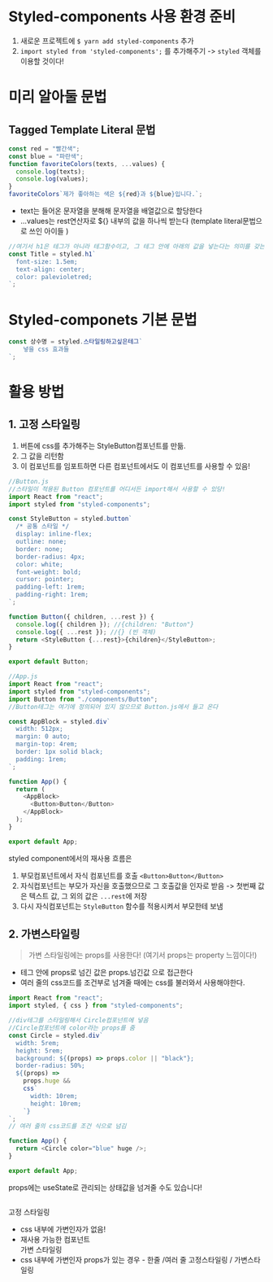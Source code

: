 # Styled-components 사용 환경 준비

1. 새로운 프로젝트에 `$ yarn add styled-components` 추가
2. `import styled from 'styled-components';` 를 추가해주기 -> `styled` 객체를 이용할 것이다!

# 미리 알아둘 문법

## Tagged Template Literal 문법

```javascript
const red = "빨간색";
const blue = "파란색";
function favoriteColors(texts, ...values) {
  console.log(texts);
  console.log(values);
}
favoriteColors`제가 좋아하는 색은 ${red}과 ${blue}입니다.`;
```

- text는 들어온 문자열을 분해해 문자열을 배열값으로 할당한다
- ...values는 rest연산자로 ${} 내부의 값을 하나씩 받는다 (template literal문법으로
  쓰인 아이들 )

```javascript
//여기서 h1은 테그가 아니라 테그함수이고, 그 테그 안에 아래의 값을 넣는다는 의미를 갖는다 -- 템플릿 리터럴을 사용하면서 그 내부 값을 조회하고 싶을 때
const Title = styled.h1`
  font-size: 1.5em;
  text-align: center;
  color: palevioletred;
`;
```

# Styled-componets 기본 문법

```javascript
const 상수명 = styled.스타일링하고싶은테그`
    넣을 css 효과들
`;
```

# 활용 방법

## 1. 고정 스타일링

1. 버튼에 css를 추가해주는 StyleButton컴포넌트를 만듦.
2. 그 값을 리턴함
3. 이 컴포넌트를 임포트하면 다른 컴포넌트에서도 이 컴포넌트를 사용할 수 있음!

```javascript
//Button.js
//스타일이 적용된 Button 컴포넌트를 어디서든 import해서 사용할 수 있당!
import React from "react";
import styled from "styled-components";

const StyleButton = styled.button`
  /* 공통 스타일 */
  display: inline-flex;
  outline: none;
  border: none;
  border-radius: 4px;
  color: white;
  font-weight: bold;
  cursor: pointer;
  padding-left: 1rem;
  padding-right: 1rem;
`;

function Button({ children, ...rest }) {
  console.log({ children }); //{children: "Button"}
  console.log({ ...rest }); //{} (빈 객체)
  return <StyleButton {...rest}>{children}</StyleButton>;
}

export default Button;
```

```javascript
//App.js
import React from "react";
import styled from "styled-components";
import Button from "./components/Button";
//Button테그는 여기에 정의되어 있지 않으므로 Button.js에서 들고 온다

const AppBlock = styled.div`
  width: 512px;
  margin: 0 auto;
  margin-top: 4rem;
  border: 1px solid black;
  padding: 1rem;
`;

function App() {
  return (
    <AppBlock>
      <Button>Button</Button>
    </AppBlock>
  );
}

export default App;
```

styled component에서의 재사용 흐름은

1. 부모컴포넌트에서 자식 컴포넌트를 호출 `<Button>Button</Button>`
2. 자식컵포넌트는 부모가 자신을 호출했으므로 그 호출값을 인자로 받음 -> 첫번째 값은 텍스트 값, 그 외의 값은 `...rest`에 저장
3. 다시 자식컴포넌트는 `StyleButton` 함수를 적용시켜서 부모한테 보냄

## 2. 가변스타일링

> 가변 스타일링에는 props를 사용한다! (여기서 props는 property 느낌이다!)

- 테그 안에 props로 넘긴 값은 props.넘긴값 으로 접근한다
- 여러 줄의 css코드를 조건부로 넘겨줄 때에는 css를 불러와서 사용해야한다.

```javascript
import React from "react";
import styled, { css } from "styled-components";

//div테그를 스타일링해서 Circle컴포넌트에 넣음
//Circle컴포넌트에 color라는 props를 줌
const Circle = styled.div`
  width: 5rem;
  height: 5rem;
  background: ${(props) => props.color || "black"};
  border-radius: 50%;
  ${(props) =>
    props.huge &&
    css`
      width: 10rem;
      height: 10rem;
    `}
`;
// 여러 줄의 css코드를 조건 식으로 넘김

function App() {
  return <Circle color="blue" huge />;
}

export default App;
```

props에는 useState로 관리되는 상태값을 넘겨줄 수도 있습니다!

```javascript

```

고정 스타일링

- css 내부에 가변인자가 없음!
- 재사용 가능한 컴포넌트  
  가변 스타일링
- css 내부에 가변인자 props가 있는 경우 - 한줄 /여러 줄
  고정스타일링 / 가변스타일링
